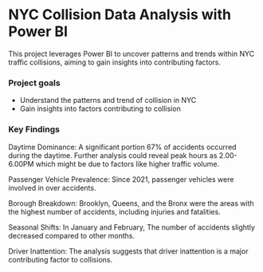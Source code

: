 # NYC Collision Data Analysis with Power BI
This project leverages Power BI to uncover patterns and trends within NYC traffic collisions, aiming to gain insights into contributing factors.

### Project goals
- Understand the patterns and trend of collision in NYC
- Gain insights into factors contributing to collision

### Key Findings
Daytime Dominance: A significant portion 67% of accidents occurred during the daytime. Further analysis could reveal peak hours as 2.00-6.00PM which might be due to factors like higher traffic volume.

Passenger Vehicle Prevalence: Since 2021, passenger vehicles were involved in over accidents. 

Borough Breakdown: Brooklyn, Queens, and the Bronx were the areas with the highest number of accidents, including injuries and fatalities. 

Seasonal Shifts: In January and February, The number of accidents slightly decreased compared to other months.

Driver Inattention: The analysis suggests that driver inattention is a major contributing factor to collisions. 
